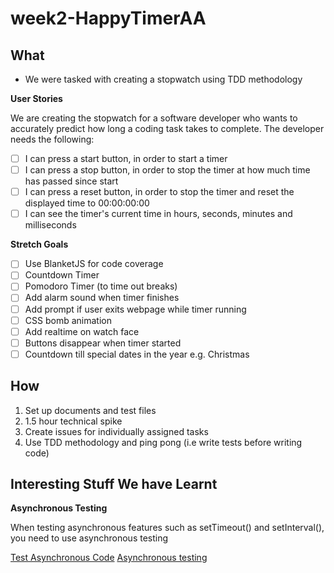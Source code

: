 # week2-HappyTimerAA

## What

 - We were tasked with creating a stopwatch using TDD methodology

**User Stories**

We are creating the stopwatch for a software developer who wants to accurately predict how long a coding task takes to complete. The developer needs the following:

- [ ] I can press a start button, in order to start a timer
- [ ] I can press a stop button, in order to stop the timer at how much time has passed since start
- [ ] I can press a reset button, in order to stop the timer and reset the displayed time to 00:00:00:00
- [ ] I can see the timer's current time in hours, seconds, minutes and milliseconds

**Stretch Goals**

- [ ] Use BlanketJS for code coverage
- [ ] Countdown Timer
- [ ] Pomodoro Timer (to time out breaks)
- [ ] Add alarm sound when timer finishes
- [ ] Add prompt if user exits webpage while timer running
- [ ] CSS bomb animation
- [ ] Add realtime on watch face
- [ ] Buttons disappear when timer started
- [ ] Countdown till special dates in the year e.g. Christmas

## How

1. Set up documents and test files
2. 1.5 hour technical spike
3. Create issues for individually assigned tasks
4. Use TDD methodology and ping pong (i.e write tests before writing code)

## Interesting Stuff We have Learnt

 **Asynchronous Testing**

 When testing asynchronous features such as setTimeout() and setInterval(), you need to use asynchronous testing

 [Test Asynchronous Code](https://www.sitepoint.com/test-asynchronous-code-qunit/)
[Asynchronous testing](https://code.tutsplus.com/tutorials/how-to-test-your-javascript-code-with-qunit--net-9077)
